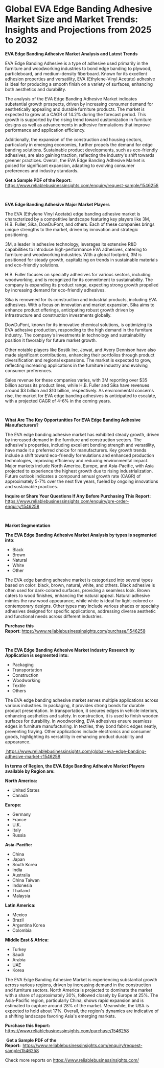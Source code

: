 <p><h1>Global EVA Edge Banding Adhesive Market Size and Market Trends: Insights and Projections from 2025 to 2032</h1></p><p><strong>EVA Edge Banding Adhesive Market Analysis and Latest Trends</strong></p>
<p><p>EVA Edge Banding Adhesive is a type of adhesive used primarily in the furniture and woodworking industries to bond edge banding to plywood, particleboard, and medium-density fiberboard. Known for its excellent adhesion properties and versatility, EVA (Ethylene-Vinyl Acetate) adhesive is ideal for producing a smooth finish on a variety of surfaces, enhancing both aesthetics and durability.</p><p>The analysis of the EVA Edge Banding Adhesive Market indicates substantial growth prospects, driven by increasing consumer demand for aesthetically appealing and durable furniture products. The market is expected to grow at a CAGR of 14.2% during the forecast period. This growth is supported by the rising trend toward customization in furniture designs as well as advancements in adhesive formulations that improve performance and application efficiency. </p><p>Additionally, the expansion of the construction and housing sectors, particularly in emerging economies, further propels the demand for edge banding solutions. Sustainable product developments, such as eco-friendly adhesives, are also gaining traction, reflecting the industry's shift towards greener practices. Overall, the EVA Edge Banding Adhesive Market is poised for significant expansion, adapting to evolving consumer preferences and industry standards.</p></p>
<p><strong>Get a Sample PDF of the Report:&nbsp;</strong> <a href="https://www.reliablebusinessinsights.com/enquiry/request-sample/1546258?utm_campaign=2735&utm_medium=2&utm_source=Github&utm_content=ia&utm_term=02042025&utm_id=eva-edge-banding-adhesive">https://www.reliablebusinessinsights.com/enquiry/request-sample/1546258</a></p>
<p>&nbsp;</p>
<p><strong>EVA Edge Banding Adhesive Major Market Players</strong></p>
<p><p>The EVA (Ethylene Vinyl Acetate) edge banding adhesive market is characterized by a competitive landscape featuring key players like 3M, H.B. Fuller, Sika, DowDuPont, and others. Each of these companies brings unique strengths to the market, driven by innovation and strategic positioning. </p><p>3M, a leader in adhesive technology, leverages its extensive R&D capabilities to introduce high-performance EVA adhesives, catering to furniture and woodworking industries. With a global footprint, 3M is positioned for steady growth, capitalizing on trends in sustainable materials and eco-friendly solutions.</p><p>H.B. Fuller focuses on specialty adhesives for various sectors, including woodworking, and is recognized for its commitment to sustainability. The company is expanding its product range, expecting strong growth propelled by increasing demand for eco-friendly adhesives.</p><p>Sika is renowned for its construction and industrial products, including EVA adhesives. With a focus on innovation and market expansion, Sika aims to enhance product offerings, anticipating robust growth driven by infrastructure and construction investments globally.</p><p>DowDuPont, known for its innovative chemical solutions, is optimizing its EVA adhesive production, responding to the high demand in the furniture industry. The company's investments in technology and sustainability position it favorably for future market growth.</p><p>Other notable players like Bostik Inc, Jowat, and Avery Dennison have also made significant contributions, enhancing their portfolios through product diversification and regional expansions. The market is expected to grow, reflecting increasing applications in the furniture industry and evolving consumer preferences.</p><p>Sales revenue for these companies varies, with 3M reporting over $35 billion across its product lines, while H.B. Fuller and Sika have revenues around $3 billion and $10 billion, respectively. As environmental concerns rise, the market for EVA edge banding adhesives is anticipated to escalate, with a projected CAGR of 4-6% in the coming years.</p></p>
<p>&nbsp;</p>
<p><strong>What Are The Key Opportunities For EVA Edge Banding Adhesive Manufacturers?</strong></p>
<p><p>The EVA edge banding adhesive market has exhibited steady growth, driven by increased demand in the furniture and construction sectors. The adhesive's properties, including excellent bonding strength and versatility, have made it a preferred choice for manufacturers. Key growth trends include a shift toward eco-friendly formulations and enhanced production technologies, improving efficiency and reducing environmental impact. Major markets include North America, Europe, and Asia-Pacific, with Asia projected to experience the highest growth due to rising industrialization. Future outlook indicates a compound annual growth rate (CAGR) of approximately 5-7% over the next five years, fueled by ongoing innovations and sustainable practices.</p></p>
<p><strong>Inquire or Share Your Questions If Any Before Purchasing This Report:</strong> <a href="https://www.reliablebusinessinsights.com/enquiry/pre-order-enquiry/1546258?utm_campaign=2735&utm_medium=2&utm_source=Github&utm_content=ia&utm_term=02042025&utm_id=eva-edge-banding-adhesive">https://www.reliablebusinessinsights.com/enquiry/pre-order-enquiry/1546258</a></p>
<p>&nbsp;</p>
<p><strong>Market Segmentation</strong></p>
<p><strong>The EVA Edge Banding Adhesive Market Analysis by types is segmented into:</strong></p>
<p><ul><li>Black</li><li>Brown</li><li>Natural</li><li>White</li><li>Other</li></ul></p>
<p><p>The EVA edge banding adhesive market is categorized into several types based on color: black, brown, natural, white, and others. Black adhesive is often used for dark-colored surfaces, providing a seamless look. Brown caters to wood finishes, enhancing the natural appeal. Natural adhesive mimics the raw wood appearance, while white is ideal for light-colored or contemporary designs. Other types may include various shades or specialty adhesives designed for specific applications, addressing diverse aesthetic and functional needs across different industries.</p></p>
<p><strong>Purchase this Report:&nbsp;</strong><a href="https://www.reliablebusinessinsights.com/purchase/1546258?utm_campaign=2735&utm_medium=2&utm_source=Github&utm_content=ia&utm_term=02042025&utm_id=eva-edge-banding-adhesive">https://www.reliablebusinessinsights.com/purchase/1546258</a></p>
<p>&nbsp;</p>
<p><strong>The EVA Edge Banding Adhesive Market Industry Research by Application is segmented into:</strong></p>
<p><ul><li>Packaging</li><li>Transportation</li><li>Construction</li><li>Woodworking</li><li>Textile</li><li>Others</li></ul></p>
<p><p>The EVA edge banding adhesive market serves multiple applications across various industries. In packaging, it provides strong bonds for durable product presentation. In transportation, it secures edges in vehicle interiors, enhancing aesthetics and safety. In construction, it is used to finish wooden surfaces for durability. In woodworking, EVA adhesives ensure seamless edges in furniture manufacturing. In textiles, they bond fabric edges neatly, preventing fraying. Other applications include electronics and consumer goods, highlighting its versatility in enhancing product durability and appearance.</p></p>
<p><a href="https://www.reliablebusinessinsights.com/global-eva-edge-banding-adhesive-market-r1546258?utm_campaign=2735&utm_medium=2&utm_source=Github&utm_content=ia&utm_term=02042025&utm_id=eva-edge-banding-adhesive">&nbsp;https://www.reliablebusinessinsights.com/global-eva-edge-banding-adhesive-market-r1546258</a></p>
<p><strong>In terms of Region, the EVA Edge Banding Adhesive Market Players available by Region are:</strong></p>
<p>
    <p> <strong> North America: </strong>
        <ul>
            <li>United States</li>
            <li>Canada</li>
        </ul>
        </p> 
    <p> <strong> Europe: </strong>
        <ul>
            <li>Germany</li>
            <li>France</li>
            <li>U.K.</li>
            <li>Italy</li>
            <li>Russia</li>
        </ul>
        </p> 
    <p> <strong> Asia-Pacific: </strong>
        <ul>
            <li>China</li>
            <li>Japan</li>
            <li>South Korea</li>
            <li>India</li>
            <li>Australia</li>
            <li>China Taiwan</li>
            <li>Indonesia</li>
            <li>Thailand</li>
            <li>Malaysia</li>
        </ul>
        </p> 
    <p> <strong> Latin America: </strong>
        <ul>
            <li>Mexico</li>
            <li>Brazil</li>
            <li>Argentina Korea</li>
            <li>Colombia</li>
        </ul>
        </p> 
    <p> <strong> Middle East & Africa: </strong>
        <ul>
            <li>Turkey</li>
            <li>Saudi</li>
            <li>Arabia</li>
            <li>UAE</li>
            <li>Korea</li>
        </ul>
    </p>
    </p>
<p><p>The EVA Edge Banding Adhesive Market is experiencing substantial growth across various regions, driven by increasing demand in the construction and furniture sectors. North America is projected to dominate the market with a share of approximately 30%, followed closely by Europe at 25%. The Asia-Pacific region, particularly China, shows rapid expansion and is estimated to capture around 28% of the market. Meanwhile, the USA is expected to hold about 17%. Overall, the region's dynamics are indicative of a shifting landscape favoring Asia's emerging markets.</p></p>
<p><strong>Purchase this Report: </strong><a href="https://www.reliablebusinessinsights.com/purchase/1546258?utm_campaign=2735&utm_medium=2&utm_source=Github&utm_content=ia&utm_term=02042025&utm_id=eva-edge-banding-adhesive">https://www.reliablebusinessinsights.com/purchase/1546258</a></p>
<p>&nbsp;<strong>Get a Sample PDF of the Report:&nbsp;&nbsp;</strong><a href="https://www.reliablebusinessinsights.com/enquiry/request-sample/1546258?utm_campaign=2735&utm_medium=2&utm_source=Github&utm_content=ia&utm_term=02042025&utm_id=eva-edge-banding-adhesive">https://www.reliablebusinessinsights.com/enquiry/request-sample/1546258</a></p>
<p><strong></strong></p>
<p>Check more reports on <a href="https://www.reliablebusinessinsights.com/?utm_campaign=2735&utm_medium=2&utm_source=Github&utm_content=ia&utm_term=02042025&utm_id=eva-edge-banding-adhesive">https://www.reliablebusinessinsights.com/</a></p>